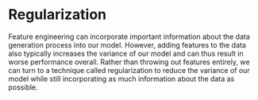 
# Regularization

Feature engineering can incorporate important information about the data
generation process into our model. However, adding features to the data also
typically increases the variance of our model and can thus result in worse
performance overall. Rather than throwing out features entirely, we can turn to
a technique called regularization to reduce the variance of our model while
still incorporating as much information about the data as possible.

